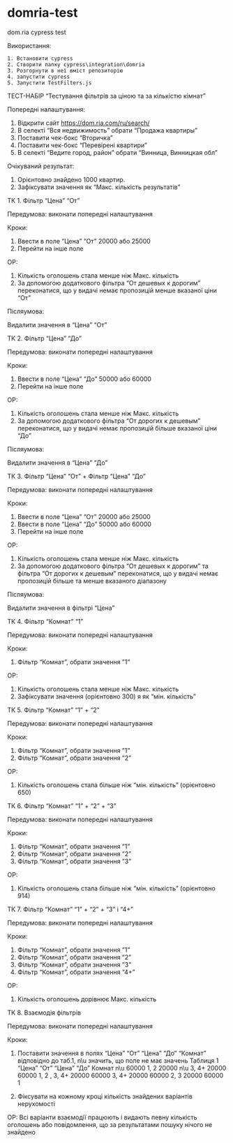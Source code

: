 # domria-test
 dom.ria cypress test


Використання:

    1. Встановити cypress
    2. Створити папку cypress\integration\domria
    3. Розгорнути в неї вміст репозиторію
    4. запустити cypress
    5. Запустити TestFilters.js


ТЕСТ-НАБІР “Тестування фільтрів за ціною та за кількістю кімнат”


Попередні налаштування: 

1. Відкрити сайт https://dom.ria.com/ru/search/
2. В селекті “Вся недвижимость” обрати “Продажа квартиры”
3. Поставити чек-бокс “Вторичка”
4. Поставити чек-бокс “Перевірені квартири”
5. В селекті “Ведите город, район” обрати “Винница, Винницкая обл”

Очікуваний результат:

1. Орієнтовно знайдено 1000 квартир. 
2. Зафіксувати значення як “Макс. кількість результатів”


ТК 1. Фільтр “Цена” “От”

Передумова:
        виконати попередні налаштування

Кроки:

1. Ввести в поле “Цена” “От” 20000 або 25000
2. Перейти на інше поле

ОР:

1. Кількість оголошень стала менше ніж Макс. кількість
2. За допомогою додаткового фільтра “От дешевых к дорогим” переконатися, що у видачі немає пропозицій менше вказаної ціни “От”

Післяумова:

Видалити значення в “Цена” “От”


ТК 2. Фільтр “Цена” “До”

Передумова:
        виконати попередні налаштування

Кроки:

1. Ввести в поле “Цена” “До” 50000 або 60000
2. Перейти на інше поле

ОР:

1. Кількість оголошень стала менше ніж Макс. кількість
2. За допомогою додаткового фільтра “От дорогих к дешевым” переконатися, що у видачі немає пропозицій більше вказаної ціни “До”

Післяумова:

Видалити значення в “Цена” “До”


ТК 3. Фільтр “Цена” “От” + Фільтр “Цена” “До”

Передумова:
        виконати попередні налаштування

Кроки:

1. Ввести в поле “Цена” “От” 20000 або 25000
2. Ввести в поле “Цена” “До” 50000 або 60000
3. Перейти на інше поле

ОР:

1. Кількість оголошень стала менше ніж Макс. кількість
2. За допомогою додаткового фільтра “От дешевых к дорогим” та фільтра “От дорогих к дешевым” переконатися, що у видачі немає пропозицій більше та менше вказаного діапазону

Післяумова:

Видалити значення в фільтрі “Цена”


ТК 4. Фільтр “Комнат” “1”

Передумова:
        виконати попередні налаштування

Кроки:

1. Фільтр “Комнат”, обрати значення ”1”

ОР:

1. Кількість оголошень стала менше ніж Макс. кількість
2. Зафіксувати значення (орієнтовно 300) я як “мін. кількість” 


ТК 5. Фільтр “Комнат” “1” + “2”

Передумова:
        виконати попередні налаштування

Кроки:

1. Фільтр “Комнат”, обрати значення ”1”
2. Фільтр “Комнат”, обрати значення ”2”

ОР:

1. Кількість оголошень стала більше ніж  “мін. кількість” (орієнтовно 650)


ТК 6. Фільтр “Комнат” “1” + “2” + “3”

Передумова:
        виконати попередні налаштування

Кроки:

1. Фільтр “Комнат”, обрати значення ”1”
2. Фільтр “Комнат”, обрати значення ”2”
3. Фільтр “Комнат”, обрати значення ”3”

ОР:

1. Кількість оголошень стала більше ніж  “мін. кількість” (орієнтовно 914)


ТК 7. Фільтр “Комнат” “1” + “2” + “3” і “4+”

Передумова:
        виконати попередні налаштування

Кроки:

1. Фільтр “Комнат”, обрати значення ”1”
2. Фільтр “Комнат”, обрати значення ”2”
3. Фільтр “Комнат”, обрати значення ”3”
4. Фільтр “Комнат”, обрати значення “4+”

ОР:

1. Кількість оголошень дорівнює Макс. кількість


ТК 8. Взаємодія фільтрів

Передумова:
        виконати попередні налаштування
        
Кроки:

1. Поставити  значення в полях “Цена” “От” “Цена” “До” “Комнат” відповідно до таб.1, n\u значить, що поле не має значень
Таблиця 1
“Цена” “От”        “Цена” “До”         Комнат
n\u        60000        1,  2 
20000        n\u        3,  4+
20000        60000        1,  2 ,  3,   4+
20000        60000         3,  4+
20000        60000        2,  3 
20000        60000        1

2.  Фіксувати на кожному кроці кількість знайдених варіантів нерухомості

ОР:
Всі варіанти взаємодії працюють і видають певну кількість оголошень або повідомлення, що за результатами пошуку нічого не знайдено

